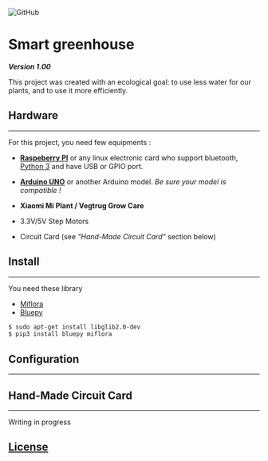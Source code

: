 ![GitHub](https://img.shields.io/github/license/Renaud-Dov/serre-connecte)

**Smart greenhouse**
=====
***Version 1.00***

This project was created with an ecological goal: to use less water for our plants, and to use it more efficiently.


## Hardware
-----------------------
For this project, you need few equipments :

* **[Raspeberry PI](https://www.raspberrypi.org/)** or any linux electronic card who support bluetooth, [Python 3](https://www.python.org/) and have USB or GPIO port.

* **[Arduino UNO](https://www.arduino.cc/)** or another Arduino model. *Be sure your model is compatible !*

* **Xiaomi Mi Plant / Vegtrug Grow Care**

* 3.3V/5V Step Motors
* Circuit Card (see *"Hand-Made Circuit Card"* section below)






## Install
-----------------------
You need these library
* [Miflora](https://github.com/basnijholt/miflora)
* [Bluepy](https://github.com/IanHarvey/bluepy)


```bash
$ sudo apt-get install libglib2.0-dev
$ pip3 install bluepy miflora
```

## Configuration
-----------------------

## Hand-Made Circuit Card
-----------------------
Writing in progress







## [License]()
<!-- ----------------------- -->
